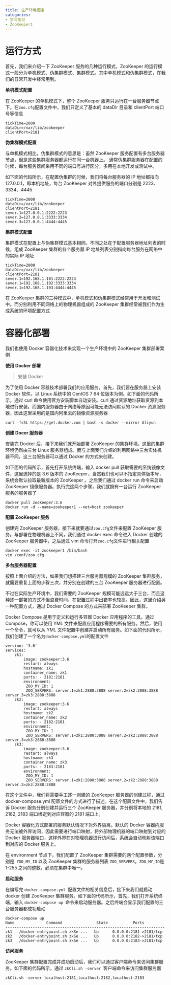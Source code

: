 ```yaml
---
title: 生产环境搭建
categories: 
- 学习笔记
- ZooKeeper1
---
```


# 运行方式

首先，我们来介绍一下 ZooKeeper 服务的几种运行模式，ZooKeeper 的运行模式一般分为单机模式、伪集群模式、集群模式。其中单机模式和伪集群模式，在我们的日常开发中经常用到。

**单机模式配置**

在 ZooKeeper 的单机模式下，整个 ZooKeeper 服务只运行在一台服务器节点下。在` zoo.cfg `配置文件中，我们只定义了基本的 dataDir 目录和 clientPort 端口号等信息

```
tickTime=2000 
dataDir=/var/lib/zookeeper 
clientPort=2181
```

**伪集群模式配置**

与单机模式相比，伪集群模式的意思是：虽然 ZooKeeper 服务配置有多台服务器节点，但是这些集群服务器都运行在同一台机器上。 通常伪集群服务器在配置的时候，每台服务器间采用不同的端口号进行区分，多用在本地开发或测试中。

如下面的代码所示，在配置伪集群的时候，我们将每台服务器的 IP 地址都指向 127.0.0.1，即本机地址，每台 ZooKeeper 对外提供服务的端口分别是 2223、3334、4445

```
tickTime=2000 
dataDir=/var/lib/zookeeper 
clientPort=2181 
sever.1=127.0.0.1:2222:2223 
sever.2=127.0.0.1:3333:3334 
sever.3=127.0.0.1:4444:4445
```

**集群模式配置**

集群模式在配置上与伪集群模式基本相同。不同之处在于配置服务器地址列表的时候，组成 ZooKeeper 集群的各个服务器 IP 地址列表分别指向每台服务在网络中的实际 IP 地址

```
tickTime=2000 
dataDir=/var/lib/zookeeper 
clientPort=2181 
sever.1=192.168.1.101:2222:2223 
sever.1=192.168.1.102:3333:3334 
sever.1=192.168.1.103:4444:4445
```

在 ZooKeeper 集群的三种模式中，单机模式和伪集群模式经常用于开发和测试中。而分别利用不同网络上的物理机器组成的 ZooKeeper 集群经常被我们作为生成系统的环境配置方式

# 容器化部署

我们也使用 Docker 容器化技术来实现一个生产环境中的 ZooKeeper 集群部署案例

**使用 Docker 部署**

> 安装 Docker

为了使用 Docker 容器技术部署我们的应用服务，首先，我们要在服务器上安装 Docker 软件。以 Linux 系统中的 CentOS 7 64 位版本为例。如下面的代码所示，通过 curl 命令使用官方安装脚本自动安装。curl 通过资源地址获取资源到本地进行安装。而国内服务器由于网络等原因可能无法访问默认的 Docker 资源服务器，因此这里采用的是国内阿里云的镜像资源服务器

```
curl -fsSL https://get.docker.com | bash -s docker --mirror Aliyun
```

**创建 Docer 服务器**

安装完 Docker 后，接下来我们就开始部署 ZooKeeper 的集群环境。这里的集群环境仍然由三台 Linux 服务器组成。而与上面我们介绍的利用网络中三台实体机器不同，这三台服务器可以通过 Docker 的方式来创建。

如下面的代码所示，首先打开系统终端，输入 docker pull 获取需要的系统镜像文件，这里选择的是 3.6 版本的 ZooKeeper，当然我们也可以不指定具体版本号，系统会默认拉取最新版本的 ZooKeeper 。之后我们通过 docker run 命令来启动 ZooKeeper 镜像服务器。执行完这两个步骤，我们就拥有一台运行 ZooKeeper 服务的服务器了

```
docker pull zookeeper:3.6 
docker run -d --name=zookeeper1 --net=host zookeeper
```

**配置 ZooKeeper 服务**

创建完 ZooKeeper 服务器，接下来就要通过` zoo.cfg `文件来配置 ZooKeeper 服务。与部署在物理机器上不同，我们通过 docker exec 命令进入 Docker 创建的 ZooKeeper 服务器中，之后通过 vim 命令打开` zoo.cfg `文件进行相关配置

```
docker exec -it zookeeper1 /bin/bash 
vim /conf/zoo.cfg
```

**多台服务器配置**

按照上面介绍的方法，如果我们想搭建三台服务器规模的 ZooKeeper 集群服务，就需要重复上面的步骤三次，并分别在创建的三台 ZooKeeper 服务器进行配置。

不过在实际生产环境中，我们需要的 ZooKeeper 规模可能远远大于三台，而且这种逐一部署的方式不但浪费时间，在配置过程中出错率也较高。因此，这里介绍另一种配置方式，通过 Docker Compose 的方式来部署 ZooKeeper 集群。

Docker Compose 是用于定义和运行多容器 Docker 应用程序的工具。通过 Compose，你可以使用 YML 文件来配置应用程序需要的所有服务。然后，使用一个命令，就可以从 YML 文件配置中创建并启动所有服务。如下面的代码所示，我们创建了一个名为` docker-compose.yml `的配置文件

```
version: '3.6'
services:
	zk1:
		image: zookeeper:3.6 
		restart: always
		hostname: zk1
		container_name: zk1 
		ports: - 2181:2181
		environment:
		 ZOO_MY_ID: 1
		 ZOO_SERVERS: server.1=zk1:2888:3888 server.2=zk2:2888:3888 server.3=zk3:2888:3888
	zk2:
		image: zookeeper:3.6 
		restart: always
		hostname: zk2
		container_name: zk2
		ports: - 2182:2181
		environment:
		 ZOO_MY_ID: 1
		 ZOO_SERVERS: server.1=zk1:2888:3888 server.2=zk2:2888:3888 server.3=zk3:2888:3888 
	zk3:
		image: zookeeper:3.6 
		restart: always
		hostname: zk3
		container_name: zk3
		ports: - 2183:2181
		environment:
		 ZOO_MY_ID: 1
		 ZOO_SERVERS: server.1=zk1:2888:3888 server.2=zk2:2888:3888 server.3=zk3:2888:3888
```

在这个文件中，我们将需要手工逐一创建的 ZooKeeper 服务器的创建过程，通过 docker-compose.yml 配置文件的方式进行了描述。在这个配置文件中，我们告诉 Docker 服务分别创建并运行三个 ZooKeeper 服务器，并分别将本地的 2181, 2182, 2183 端口绑定到对应容器的 2181 端口上。

Docker 容器化方式部署的服务默认情况下对外界隔离，默认的 Docker 容器内服务无法被外界访问，因此需要进行端口映射，将外部物理机器的端口映射到对应的 Docker 服务器端口，这样外界在对物理机器进行访问后，系统会自动映射该端口到对应的 Docker 服务上。

在 environment 节点下，我们配置了 ZooKeeper 集群需要的两个配置参数，分别是` ZOO_MY_ID` 以及 ZooKeeper 集群的服务器列表 `ZOO_SERVERS`。`ZOO_MY_ID`是 1-255 之间的整数，必须在集群中唯一。

**启动服务**

在编写完 `docker-compose.yml `配置文件的相关信息后，接下来我们就启动 docker 创建 ZooKeeper 集群服务。如下面的代码所示，首先，我们打开系统终端，输入 `docker-compose up `命令来启动服务器。之后终端会显示我们配置的三台服务器都成功启动

```
docker-compose up 
Name              Command               State           Ports 
---------------------------------------------------------------------- 
zk1   /docker-entrypoint.sh zkSe ...   Up      0.0.0.0:2181->2181/tcp 
zk2   /docker-entrypoint.sh zkSe ...   Up      0.0.0.0:2182->2181/tcp 
zk3   /docker-entrypoint.sh zkSe ...   Up      0.0.0.0:2183->2181/tcp
```

**访问服务**

ZooKeeper 集群配置完成并成功启动后，我们可以通过客户端命令来访问集群服务。如下面的代码所示，通过 `zkCli.sh -server `客户端命令来访问集群服务器

```
zkCli.sh -server localhost:2181,localhost:2182,localhost:2183
```

